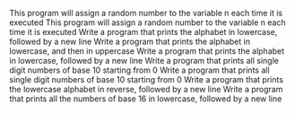 This program will assign a random number to the variable n each time it is executed
This program will assign a random number to the variable n each time it is executed
Write a program that prints the alphabet in lowercase, followed by a new line
Write a program that prints the alphabet in lowercase, and then in uppercase
Write a program that prints the alphabet in lowercase, followed by a new line
Write a program that prints all single digit numbers of base 10 starting from 0
Write a program that prints all single digit numbers of base 10 starting from 0
Write a program that prints the lowercase alphabet in reverse, followed by a new line
Write a program that prints all the numbers of base 16 in lowercase, followed by a new line
